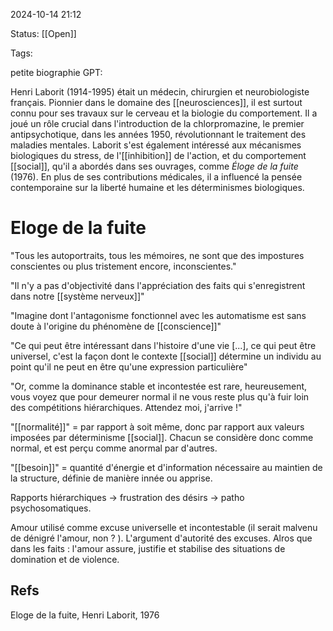 2024-10-14 21:12

Status: [[Open]]

Tags: 

petite biographie GPT: 

Henri Laborit (1914-1995) était un médecin, chirurgien et neurobiologiste français. Pionnier dans le domaine des [[neurosciences]], il est surtout connu pour ses travaux sur le cerveau et la biologie du comportement. Il a joué un rôle crucial dans l'introduction de la chlorpromazine, le premier antipsychotique, dans les années 1950, révolutionnant le traitement des maladies mentales. Laborit s'est également intéressé aux mécanismes biologiques du stress, de l'[[inhibition]] de l'action, et du comportement [[social]], qu'il a abordés dans ses ouvrages, comme _Éloge de la fuite_ (1976). En plus de ses contributions médicales, il a influencé la pensée contemporaine sur la liberté humaine et les déterminismes biologiques.
# Eloge de la fuite

"Tous les autoportraits, tous les mémoires, ne sont que des impostures conscientes ou plus tristement encore, inconscientes."

"Il n'y a pas d'objectivité dans l'appréciation des faits qui s'enregistrent dans notre [[système nerveux]]"

"Imagine dont l'antagonisme fonctionnel avec les automatisme est sans doute à l'origine du phénomène de [[conscience]]"

"Ce qui peut être intéressant dans l'histoire d'une vie [...], ce qui peut être universel, c'est la façon dont le contexte [[social]] détermine un individu au point qu'il ne peut en être qu'une expression particulière"

"Or, comme la dominance stable et incontestée est rare, heureusement, vous voyez que pour demeurer normal il ne vous reste plus qu'à fuir loin des compétitions hiérarchiques. Attendez moi, j'arrive !"

"[[normalité]]" = par rapport à soit même, donc par rapport aux valeurs imposées par déterminisme [[social]]. Chacun se considère donc comme normal, et est perçu comme anormal par d'autres.

"[[besoin]]" = quantité d'énergie et d'information nécessaire au maintien de la structure, définie de manière innée ou apprise. 

Rapports hiérarchiques -> frustration des désirs -> patho psychosomatiques. 

Amour utilisé comme excuse universelle et incontestable (il serait malvenu de dénigré l'amour, non ? ). L'argument d'autorité des excuses. 
Alros que dans les faits : l'amour assure, justifie et stabilise des situations de domination et de violence. 


## Refs
Eloge de la fuite, Henri Laborit, 1976

